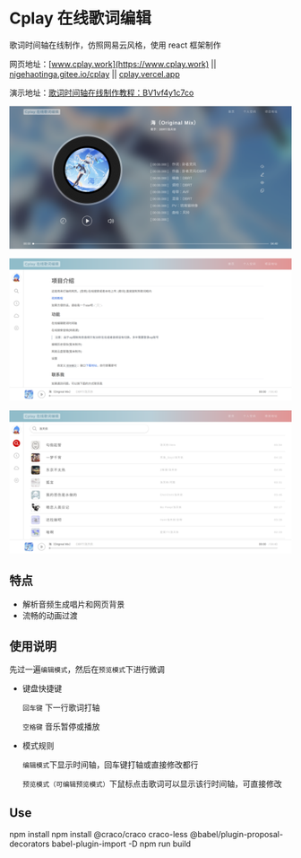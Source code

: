 # Cplay 在线歌词编辑

歌词时间轴在线制作，仿照网易云风格，使用 react 框架制作

网页地址：[www.cplay.work](https://www.cplay.work) || [nigehaotinga.gitee.io/cplay](https://nigehaotinga.gitee.io/cplay/) || [cplay.vercel.app](https://cplay.vercel.app/)

演示地址：[歌词时间轴在线制作教程：BV1vf4y1c7co](https://www.bilibili.com/video/BV1vf4y1c7co)

![网站样式](demo.png)

![网站样式1](demo1.png)

![网站样式2](demo2.png)

## 特点

- 解析音频生成唱片和网页背景
- 流畅的动画过渡

## 使用说明

先过一遍`编辑模式`，然后在`预览模式`下进行微调

- 键盘快捷键

  `回车键` 下一行歌词打轴

  `空格键` 音乐暂停或播放

- 模式规则

  `编辑模式`下显示时间轴，回车键打轴或直接修改都行

  `预览模式（可编辑预览模式）`下鼠标点击歌词可以显示该行时间轴，可直接修改

## Use
npm install
npm install @craco/craco craco-less @babel/plugin-proposal-decorators babel-plugin-import -D
npm run build